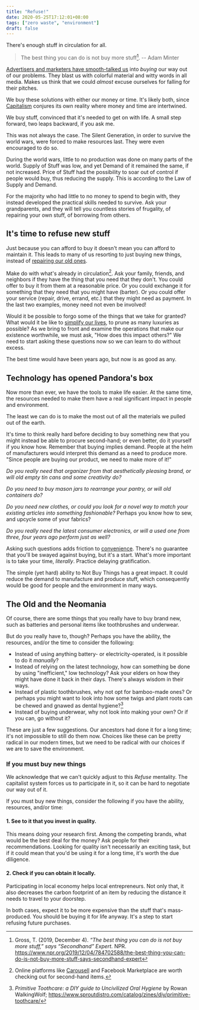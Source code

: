 ```yaml
---
title: "Refuse!"
date: 2020-05-25T17:12:01+08:00
tags: ["zero waste", "environment"]
draft: false
---
```


There's enough stuff in circulation for all.

> The best thing you can do is not buy more stuff[^minter].  -- Adam
> Minter

[^minter]: Gross, T. (2019, December 4). *“The best thing you can do is
not buy more stuff,” says “Secondhand” Expert.* NPR.
https://www.npr.org/2019/12/04/784702588/the-best-thing-you-can-do-is-not-buy-more-stuff-says-secondhand-expert

[Advertisers and marketers have smooth-talked us](/no-ads) into *buying* our way
out of our problems. They blast us with colorful material and witty words in all media.
Makes us think that we could *almost* excuse
ourselves for falling for their pitches.

We buy these solutions with either our money or time. It's likely both,
since [Capitalism](/capitalism) conjures its own reality where money and time are
intertwined.

We buy stuff, convinced that it's needed to get on with life. A small
step forward, two leaps backward, if you ask me.

This was not always the case. The Silent Generation, in order to survive
the world wars, were forced to make resources last. They were even
encouraged to do so.

During the world wars, little to no production was done on many parts of
the world. Supply of Stuff was low, and yet Demand of it remained the
same, if not increased. Price of Stuff had the possibility to soar out
of control if people would buy, thus reducing the supply. This is
according to the Law of Supply and Demand.

For the majority who had little to no money to spend to begin with, they
instead developed the practical skills needed to survive. Ask your
grandparents, and they will tell you countless stories of frugality, of
repairing your own stuff, of borrowing from others.

## It's time to refuse new stuff

Just because you can afford to buy it doesn't mean you can afford to
maintain it. This leads to many of us resorting to just buying new
things, instead of [repairing our old ones](/repair).

Make do with what's already in circulation[^carousell]. Ask your family,
friends, and neighbors if they have the thing that you need that they
don't. You could offer to buy it from them at a reasonable price. Or you
could exchange it for something that they need that you might have
(barter). Or you could offer your service (repair, drive, errand, etc.)
that they might need as payment. In the last two examples, money need
not even be involved!

[^carousell]: Online platforms like [Carousell](https://carousell.ph) and
Facebook Marketplace are worth checking out for second-hand items.

Would it be possible to forgo some of the things that we take for
granted? What would it be like to [simplify our lives](/simple-living), to prune as many
luxuries as possible? As we bring to front and examine the operations
that make our existence worthwhile, we must ask, "How does this impact
others?" We need to start asking these questions now so we can learn to
do without excess.

The best time would have been years ago, but now is as good as any.

## Technology has opened Pandora's box

Now more than ever, we have the tools to make life easier. At the same
time, the resources needed to make them have a real significant impact
in people and environment.

The least we can do is to make the most out of all the materials we
pulled out of the earth.

It's time to think really hard before deciding to buy something new that
you might instead be able to procure second-hand; or even better, do it
yourself if you know how. Remember that buying implies demand. People at
the helm of manufacturers would interpret this demand as a need to
produce more. "Since people are buying our product, we need to make more
of it!"

*Do you really need that organizer from that aesthetically pleasing
brand, or will old empty tin cans and some creativity do?*

*Do you need to buy mason jars to rearrange your pantry, or will old
containers do?*

*Do you need new clothes, or could you look for a novel way to match
your existing articles into something fashionable?* Perhaps you know how
to sew, and upcycle some of your fabrics?

*Do you really need the latest consumer electronics, or will a used one
from three, four years ago perform just as well?*

Asking such questions adds friction to [convenience](/convenience). There's no guarantee
that you'll be swayed against buying, but it's a start. What's more
important is to take your time, *literally*. Practice delaying
gratification.

The simple (yet hard) ability to Not Buy Things has a great impact. It
could reduce the demand to manufacture and produce stuff, which
consequently would be good for people and the environment in many ways.

## The Old and the Neomania

Of course, there are some things that you really have to buy brand new,
such as batteries and personal items like toothbrushes and underwear.

But do you really have to, though? Perhaps you have the ability, the
resources, and/or the time to consider the following:

- Instead of using anything battery- or electricity-operated, is it
  possible to do it *manually*?
- Instead of relying on the latest technology, how can something be done
  by using "inefficient," low technology? Ask your elders on how they
  might have done it back in their days. There's always wisdom in their
  ways.
- Instead of plastic toothbrushes, why not opt for bamboo-made ones? Or
  perhaps you might want to look into how some twigs and plant roots can
  be chewed and gnawed as dental hygiene?[^twig]
- Instead of buying underwear, why not look into making your own? Or if
  you can, go without it?

[^twig]: *Primitive Toothcare: a DIY guide to Uncivilized Oral Hygiene* by Rowan WalkingWolf; https://www.sproutdistro.com/catalog/zines/diy/primitive-toothcare/

These are just a few suggestions. Our ancestors had done it for a long
time; it's not impossible to still do them now. Choices like these can
be pretty radical in our modern times, but we need to be radical with
our choices if we are to save the environment.

### If you must buy new things

We acknowledge that we can't quickly adjust to this *Refuse* mentality.
The capitalist system forces us to participate in it, so it can be hard
to negotiate our way out of it.

If you must buy new things, consider the following if you have the
ability, resources, and/or time:

#### 1. See to it that you invest in quality.

This means doing your research first. Among the competing brands, what
would be the best deal for the money? Ask people for their
recommendations. Looking for quality isn't necessarily an exciting task,
but if it could mean that you'd be using it for a long time, it's worth
the due diligence.

#### 2. Check if you can obtain it locally.

Participating in local economy helps local entrepreneurs. Not only that,
it also decreases the carbon footprint of an item by reducing the
distance it needs to travel to your doorstep.

In both cases, expect it to be more expensive than the stuff that's
mass-produced. You should be buying it for life anyway. It's a step to
start refusing future purchases.
